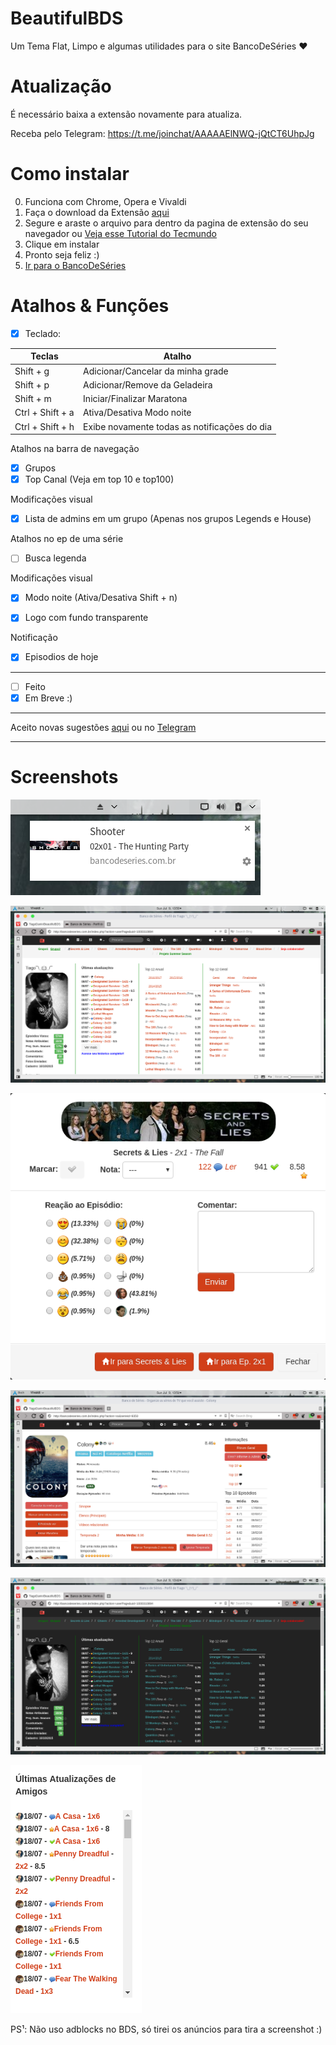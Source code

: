 # BeautifulBDS
Um Tema Flat, Limpo e algumas utilidades para o site BancoDeSéries ❤️

# Atualização
É necessário baixa a extensão novamente para atualiza.

Receba pelo Telegram: https://t.me/joinchat/AAAAAElNWQ-jQtCT6UhpJg

# Como instalar
0. Funciona com Chrome, Opera e Vivaldi
1. Faça o download da Extensão [aqui](https://github.com/TiagoDanin/BeautifulBDS/raw/master/BeautifulBDS.crx)
2. Segure e araste o arquivo para dentro da pagina de extensão do seu navegador ou [Veja esse Tutorial do Tecmundo](https://www.tecmundo.com.br/tutorial/26055-google-chrome-como-instalar-extensoes-que-nao-estao-na-web-store.htm)
3. Clique em instalar
4. Pronto seja feliz :)
5. [Ir para o BancoDeSéries](https://bancodeseries.com.br)

# Atalhos & Funções
- [x] Teclado:

Teclas | Atalho |
-|- |
Shift + g | Adicionar/Cancelar da minha grade |
Shift + p | Adicionar/Remove da Geladeira |
Shift + m | Iniciar/Finalizar Maratona |
Ctrl + Shift + a | Ativa/Desativa Modo noite |
Ctrl + Shift + h | Exibe novamente todas as notificações do dia |

Atalhos na barra de navegação
- [X] Grupos
- [X] Top Canal (Veja em top 10 e top100)

Modificações visual
- [X] Lista de admins em um grupo (Apenas nos grupos Legends e House)

Atalhos no ep de uma série
- [ ] Busca legenda

Modificações visual
- [X] Modo noite (Ativa/Desativa Shift + n)

- [X] Logo com fundo transparente

Notificação
- [X] Episodios de hoje

--------------------
- [ ] Feito
- [X] Em Breve :)

--------------------
Aceito novas sugestões [aqui](https://github.com/TiagoDanin/BeautifulBDS/issues/new) ou no [Telegram](https://t.me/TiagoDanin)

--------------------
# Screenshots

![Screenshots](https://github.com/TiagoDanin/BeautifulBDS/raw/master/Screenshots/1IMG%20.png)

![Screenshots](https://github.com/TiagoDanin/BeautifulBDS/raw/master/Screenshots/2IMG%20.png)

![Screenshots](https://github.com/TiagoDanin/BeautifulBDS/raw/master/Screenshots/3IMG%20.png)

![Screenshots](https://github.com/TiagoDanin/BeautifulBDS/raw/master/Screenshots/4IMG%20.png)

![Screenshots](https://github.com/TiagoDanin/BeautifulBDS/raw/master/Screenshots/5IMG%20.png)

![Screenshots](https://github.com/TiagoDanin/BeautifulBDS/raw/master/Screenshots/6IMG%20.png)

PS¹: Não uso adblocks no BDS, só tirei os anúncios para tira a screenshot :)
